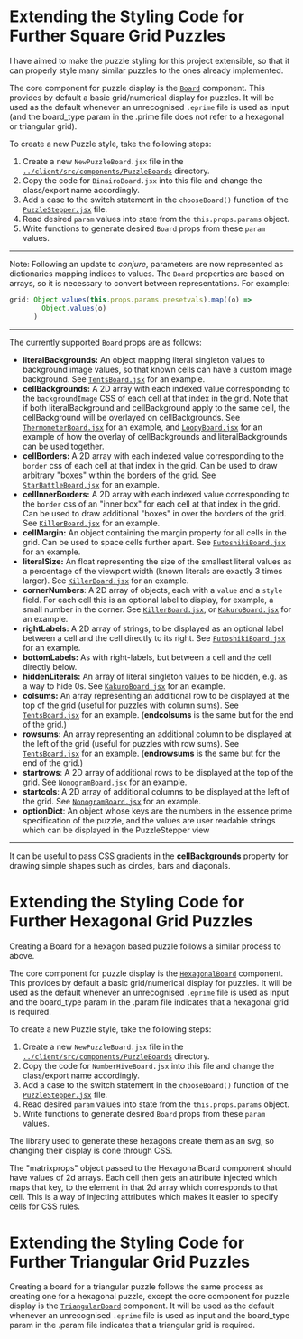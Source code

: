 # Extending the Styling Code for Further Square Grid Puzzles

I have aimed to make the puzzle styling for this project extensible, so that it can properly style many similar puzzles to the ones already implemented. 

The core component for puzzle display is the [`Board`](../client/src/components/Board/Board.jsx) component. This provides by default a basic grid/numerical display for puzzles. It will be used as the default whenever an unrecognised `.eprime` file is used as input (and the board_type param in the .prime file does not refer to a hexagonal or triangular grid).

 To create a new Puzzle style, take the following steps:

1. Create a new `NewPuzzleBoard.jsx` file in the [`../client/src/components/PuzzleBoards`](../client/src/components/PuzzleBoards) directory. 
2. Copy the code for `BinairoBoard.jsx` into this file and change the class/export name accordingly. 
3. Add a case to the switch statement in the `chooseBoard()` function of the [`PuzzleStepper.jsx`](../client/src/components/PuzzleStepper.jsx) file.
4. Read desired `param` values into state from the `this.props.params` object.
5. Write functions to generate desired `Board` props from these `param` values. 

_____

Note: Following an update to *conjure*, parameters are now represented as dictionaries mapping indices to values. The `Board` properties are based on arrays, so it is necessary to convert between representations. For example:

```javascript
grid: Object.values(this.props.params.presetvals).map((o) =>
        Object.values(o)
      )
```

____

The currently supported `Board` props are as follows:

- **literalBackgrounds:** An object mapping literal singleton values to background image values, so that known cells can have a custom image background. See [`TentsBoard.jsx`](../client/src/components/PuzzleBoards/TentsBoard.jsx) for an example.
- **cellBackgrounds:** A 2D array with each indexed value corresponding to the `backgroundImage` CSS of each cell at that index in the grid. Note that if both literalBackground and cellBackground apply to the same cell, the cellBackground will be overlayed on cellBackgrounds. See [`ThermometerBoard.jsx`](../client/src/components/PuzzleBoards/ThermometerBoard.jsx) for an example, and [`LoopyBoard.jsx`](../client/src/components/PuzzleBoards/LoopyBoard.jsx) for an example of how the overlay of cellBackgrounds and literalBackgrounds can be used together.
- **cellBorders:** A 2D array with each indexed value corresponding to the `border` css of each cell at that index in the grid. Can be used to draw arbitrary "boxes" within the borders of the grid. See [`StarBattleBoard.jsx`](../client/src/components/PuzzleBoards/StarBattleBoard.jsx) for an example. 
- **cellInnerBorders:** A 2D array with each indexed value corresponding to the `border` css of an "inner box" for each cell at that index in the grid. Can be used to draw additional "boxes" in over the borders of the grid. See [`KillerBoard.jsx`](../client/src/components/PuzzleBoards/KillerBoard.jsx) for an example. 
- **cellMargin:** An object containing the margin property for all cells in the grid. Can be used to space cells further apart. See [`FutoshikiBoard.jsx`](../client/src/components/PuzzleBoards/FutoshikiBoard.jsx) for an example. 
- **literalSize:** An float representing the size of the smallest literal values as a percentage of the viewport width (known literals are exactly 3 times larger). See [`KillerBoard.jsx`](../client/src/components/PuzzleBoard/KillerBoard.jsx) for an example. 
- **cornerNumbers**: A 2D array of objects, each with a `value` and a `style` field. For each cell this is an optional label to display, for example, a small number in the corner. See [`KillerBoard.jsx`](../client/src/components/PuzzleBoard/KillerBoard.jsx), or [`KakuroBoard.jsx`](../client/src/components/PuzzleBoards/KakuroBoard.jsx) for an example. 
- **rightLabels:** A 2D array of strings, to be displayed as an optional label between a cell and the cell directly to its right. See [`FutoshikiBoard.jsx`](../client/src/components/PuzzleBoards/FutoshikiBoard.jsx) for an example. 
- **bottomLabels:** As with right-labels, but between a cell and the cell directly below. 
- **hiddenLiterals:** An array of literal singleton values to be hidden, e.g. as a way to hide 0s. See [`KakuroBoard.jsx`](../client/src/components/PuzzleBoards/KakuroBoard.jsx) for an example. 
- **colsums:** An array representing an additional row to be displayed at the top of the grid (useful for puzzles with column sums). See [`TentsBoard.jsx`](../client/src/components/PuzzleBoards/TentsBoard.jsx) for an example. (**endcolsums** is the same but for the end of the grid.)
- **rowsums:** An array representing an additional column to be displayed at the left of the grid (useful for puzzles with row sums). See [`TentsBoard.jsx`](../client/src/components/PuzzleBoards/TentsBoard.jsx) for an example.  (**endrowsums** is the same but for the end of the grid.)
- **startrows**: A 2D array of additional rows to be displayed at the top of the grid. See [`NonogramBoard.jsx`](../client/src/components/PuzzleBoards/NonogramBoard.jsx) for an example.
- **startcols**: A 2D array of additional columns to be displayed at the left of the grid. See [`NonogramBoard.jsx`](../client/src/components/PuzzleBoards/NonogramBoard.jsx) for an example.
- **optionDict**: An object whose keys are the numbers in the essence prime specification of the puzzle, and the values are user readable strings which can be displayed in the PuzzleStepper view

____

It can be useful to pass CSS gradients in the **cellBackgrounds** property for drawing simple shapes such as circles, bars and diagonals. 

# Extending the Styling Code for Further Hexagonal Grid Puzzles

Creating a Board for a hexagon based puzzle follows a similar process to above.

The core component for puzzle display is the [`HexagonalBoard`](../client/src/components/HexagonalBoard/HexagonalBoard.jsx) component. This provides by default a basic grid/numerical display for puzzles. It will be used as the default whenever an unrecognised `.eprime` file is used as input and the board_type param in the .param file indicates that a hexagonal grid is required.

To create a new Puzzle style, take the following steps:

1. Create a new `NewPuzzleBoard.jsx` file in the [`../client/src/components/PuzzleBoards`](../client/src/components/PuzzleBoards) directory. 
2. Copy the code for `NumberHiveBoard.jsx` into this file and change the class/export name accordingly. 
3. Add a case to the switch statement in the `chooseBoard()` function of the [`PuzzleStepper.jsx`](../client/src/components/PuzzleStepper.jsx) file.
4. Read desired `param` values into state from the `this.props.params` object.
5. Write functions to generate desired `Board` props from these `param` values. 

The library used to generate these hexagons create them as an svg, so changing their display is done through CSS.

The "matrixprops" object passed to the HexagonalBoard component should have values of 2d arrays. Each cell then gets an attribute injected which maps that key, to the element in that 2d array which corresponds to that cell. This is a way of injecting attributes which makes it easier to specify cells for CSS rules.

# Extending the Styling Code for Further Triangular Grid Puzzles

Creating a board for a triangular puzzle follows the same process as creating one for a hexagonal puzzle, except the core component for puzzle display is the [`TriangularBoard`](../client/src/components/TriangularBoard/TriangularBoard.jsx) component. It will be used as the default whenever an unrecognised `.eprime` file is used as input and the board_type param in the .param file indicates that a triangular grid is required.